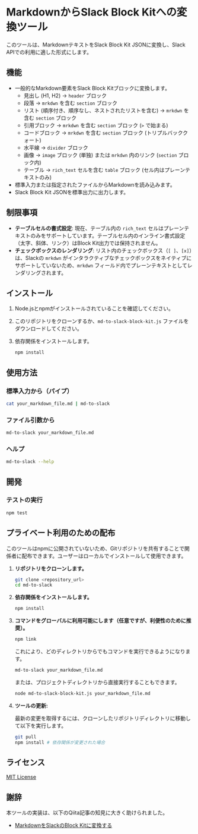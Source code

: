 # MarkdownからSlack Block Kitへの変換ツール

このツールは、MarkdownテキストをSlack Block Kit JSONに変換し、Slack APIでの利用に適した形式にします。

## 機能

- 一般的なMarkdown要素をSlack Block Kitブロックに変換します。
  - 見出し (H1, H2) -> `header` ブロック
  - 段落 -> `mrkdwn` を含む `section` ブロック
  - リスト (順序付き、順序なし、ネストされたリストを含む) -> `mrkdwn` を含む `section` ブロック
  - 引用ブロック -> `mrkdwn` を含む `section` ブロック (`>` で始まる)
  - コードブロック -> `mrkdwn` を含む `section` ブロック (トリプルバッククォート)
  - 水平線 -> `divider` ブロック
  - 画像 -> `image` ブロック (単独) または `mrkdwn` 内のリンク (`section` ブロック内)
  - テーブル -> `rich_text` セルを含む `table` ブロック (セル内はプレーンテキストのみ)
- 標準入力または指定されたファイルからMarkdownを読み込みます。
- Slack Block Kit JSONを標準出力に出力します。

## 制限事項

- **テーブルセルの書式設定**: 現在、テーブル内の `rich_text` セルはプレーンテキストのみをサポートしています。テーブルセル内のインライン書式設定（太字、斜体、リンク）はBlock Kit出力では保持されません。
- **チェックボックスのレンダリング**: リスト内のチェックボックス（`[ ]`、`[x]`）は、Slackの `mrkdwn` がインタラクティブなチェックボックスをネイティブにサポートしていないため、`mrkdwn` フィールド内でプレーンテキストとしてレンダリングされます。

## インストール

1.  Node.jsとnpmがインストールされていることを確認してください。
2.  このリポジトリをクローンするか、`md-to-slack-block-kit.js` ファイルをダウンロードしてください。
3.  依存関係をインストールします。

    ```bash
    npm install
    ```

## 使用方法

### 標準入力から（パイプ）

```bash
cat your_markdown_file.md | md-to-slack
```

### ファイル引数から

```bash
md-to-slack your_markdown_file.md
```

### ヘルプ

```bash
md-to-slack --help
```

## 開発

### テストの実行

```bash
npm test
```

## プライベート利用のための配布

このツールはnpmに公開されていないため、Gitリポジトリを共有することで関係者に配布できます。ユーザーはローカルでインストールして使用できます。

1.  **リポジトリをクローンします。**

    ```bash
    git clone <repository_url>
    cd md-to-slack
    ```

2.  **依存関係をインストールします。**

    ```bash
    npm install
    ```

3.  **コマンドをグローバルに利用可能にします（任意ですが、利便性のために推奨）。**

    ```bash
    npm link
    ```

    これにより、どのディレクトリからでもコマンドを実行できるようになります。

    ```bash
    md-to-slack your_markdown_file.md
    ```

    または、プロジェクトディレクトリから直接実行することもできます。

    ```bash
    node md-to-slack-block-kit.js your_markdown_file.md
    ```

4.  **ツールの更新:**

    最新の変更を取得するには、クローンしたリポジトリディレクトリに移動して以下を実行します。

    ```bash
    git pull
    npm install # 依存関係が変更された場合
    ```

## ライセンス

[MIT License](LICENSE)

## 謝辞

本ツールの実装は、以下のQiita記事の知見に大きく助けられました。

- [MarkdownをSlackのBlock Kitに変換する](https://qiita.com/yhatt/items/ebe892f341ce03d6d23f)
